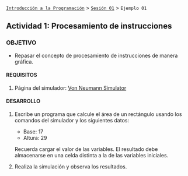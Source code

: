 [`Introducción a la Programación`](../../README.md) > [`Sesión 01`](../README.md) > `Ejemplo 01`

## Actividad 1: Procesamiento de instrucciones

### OBJETIVO

- Repasar el concepto de procesamiento de instrucciones de manera gráfica.

#### REQUISITOS

1. Página del simulador: [Von Neumann Simulator](http://vnsimulator.altervista.org/)

#### DESARROLLO

1. Escribe un programa que calcule el área de un rectángulo usando los comandos del simulador y los siguientes datos:

   - Base: 17
   - Altura: 29

   Recuerda cargar el valor de las variables. El resultado debe almacenarse en una celda distinta a la de las variables iniciales.

2. Realiza la simulación y observa los resultados.

